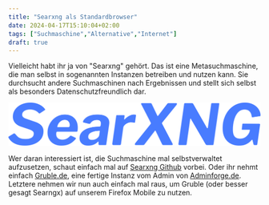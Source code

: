 ```yaml
---
title: "Searxng als Standardbrowser"
date: 2024-04-17T15:10:04+02:00
tags: ["Suchmaschine","Alternative","Internet"]
draft: true
---
```

Vielleicht habt ihr ja von "Searxng" gehört. Das ist eine Metasuchmaschine, die man selbst in sogenannten Instanzen betreiben und nutzen kann. Sie durchsucht andere Suchmaschinen nach Ergebnissen und stellt sich selbst als besonders Datenschutzfreundlich dar.

<img src="searxng.svg">

Wer daran interessiert ist, die Suchmaschine mal selbstverwaltet aufzusetzen, schaut einfach mal auf [Searxng Github](https://github.com/searxng/searxng) vorbei. Oder ihr nehmt einfach [Gruble.de](https://www.gruble.de), eine fertige Instanz vom Admin von [Adminforge.de](https://www.adminforge.de). Letztere nehmen wir nun auch einfach mal raus, um Gruble (oder besser gesagt Searngx) auf unserem Firefox Mobile zu nutzen.
